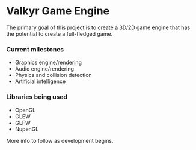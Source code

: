 # Valkyr Game Engine
The primary goal of this project is to create a 3D/2D game engine that has the potential to create a full-fledged game.

### Current milestones
- Graphics engine/rendering
- Audio engine/rendering
- Physics and collision detection
- Artificial intelligence

### Libraries being used
- OpenGL
- GLEW
- GLFW
- NupenGL

More info to follow as development begins.
